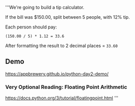 
'''We're going to build a tip calculator.

If the bill was $150.00, split between 5 people, with 12% tip. 

Each person should pay:

`(150.00 / 5) * 1.12 = 33.6`

After formatting the result to 2 decimal places = `33.60`

## Demo
https://appbrewery.github.io/python-day2-demo/

### Very Optional Reading: Floating Point Arithmetic
https://docs.python.org/3/tutorial/floatingpoint.html '''
